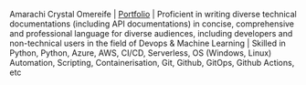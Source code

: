 Amarachi Crystal Omereife | [Portfolio](https://github.com/marameref/tech-writer-portfolio) | Proficient in writing diverse technical documentations (including API documentations) in concise, comprehensive and professional language for diverse audiences, including developers and non-technical users in the field of Devops & Machine Learning | Skilled in Python, Python, Azure, AWS, CI/CD, Serverless, OS (Windows, Linux) Automation, Scripting, Containerisation, Git, Github, GitOps, Github Actions, etc
